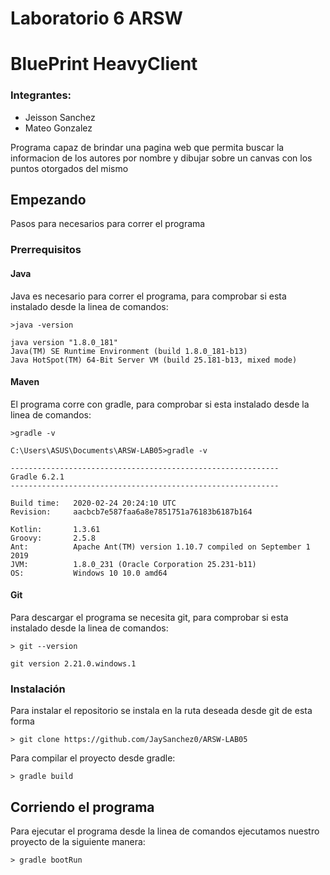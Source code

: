 # Laboratorio 6 ARSW
# BluePrint HeavyClient

### Integrantes:

- Jeisson Sanchez
- Mateo Gonzalez

Programa capaz de brindar una pagina web que permita buscar la informacion de los autores por nombre y dibujar sobre un canvas con los puntos otorgados del mismo

## Empezando

Pasos para necesarios para correr el programa 

### Prerrequisitos

#### Java
 Java es necesario para correr el programa, para comprobar si esta instalado desde la linea de comandos:

```
>java -version

java version "1.8.0_181"
Java(TM) SE Runtime Environment (build 1.8.0_181-b13)
Java HotSpot(TM) 64-Bit Server VM (build 25.181-b13, mixed mode)
```

#### Maven
El programa corre con gradle, para comprobar si esta instalado desde la linea de comandos:

```
>gradle -v

C:\Users\ASUS\Documents\ARSW-LAB05>gradle -v

------------------------------------------------------------
Gradle 6.2.1
------------------------------------------------------------

Build time:   2020-02-24 20:24:10 UTC
Revision:     aacbcb7e587faa6a8e7851751a76183b6187b164

Kotlin:       1.3.61
Groovy:       2.5.8
Ant:          Apache Ant(TM) version 1.10.7 compiled on September 1 2019
JVM:          1.8.0_231 (Oracle Corporation 25.231-b11)
OS:           Windows 10 10.0 amd64
```

#### Git
Para descargar el programa se necesita git, para comprobar si esta instalado desde la linea de comandos:

```
> git --version

git version 2.21.0.windows.1
```
### Instalación

Para instalar el repositorio se instala en la ruta deseada desde git de esta forma

```
> git clone https://github.com/JaySanchez0/ARSW-LAB05

```
Para compilar el proyecto desde gradle:

```
> gradle build

```
## Corriendo el programa
Para ejecutar el programa desde la linea de comandos ejecutamos nuestro proyecto de la siguiente manera:
```
> gradle bootRun

```


